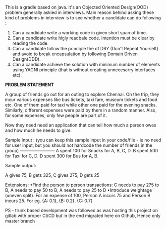 This is a gradle based on java. It's an Objected Oriented Design(OOD) problem generally askied in interviews. Main reason behind asking these kind of problems in interview is to see whether a candidate can do following :
1. Can a candidate write a working code in given short span of time.
2. Can a candidate write higly readbale code. Intention must be clear by reading the code.
3. Can a candidate follow the principle the of DRY (Don't Repeat Yourself) and avoid to break encapsulation by following Domain Driven Design(DDD).
4. Can a candidate achieve the solution with minimum number of elements using YAGNI principle (that is without creating unnecesarry interfaces etc).

**PROBLEM STATEMENT**

A group of friends go out for an outing to explore Chennai. On the trip, they incur various expenses like bus tickets, taxi fare, museum tickets and food etc. One of them paid for taxi while other one paid for the evening snacks. Similarly, different expenses were paid by them in a random manner. Also, for some expenses, only few people are part of it.

Now they need need an application that can tell how much a person owes and how much he needs to give.

Sample Input : (you can keep this sample input in your code/file - ie no need for user input, but you should not hardcode the number of friends in the group)
————————
A spent 100 for Snacks for A, B, C, D.
B spent 500 for Taxi for C, D.
D spent 300 for Bus for A, B.

Sample output:

A gives 75,
B gets 325,
C gives 275,
D gets 25

Extensions:
    •Find the person to person transactions:
          C needs to pay 275 to B,
          A needs to pay 50 to B,
          A needs to pay 25 to D
    •Introduce weightage (uneven split). For an expense of 100, Person A incurs 75 and Person B incurs 25. For eg. {A: 0.1}, {B: 0.2}, {C: 0.7}
    
    
PS - trunk based development was followed as was hosting this project on gitlab with proper CI/CD but in the end migrated here on Github, Hence only master branch
